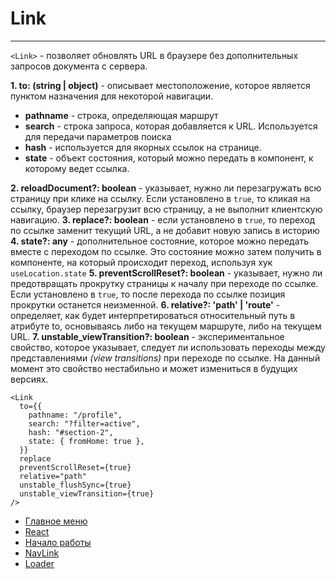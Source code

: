 # Link

---

`<Link>` - позволяет обновлять URL в браузере без дополнительных запросов документа с сервера.

**1. to: (string | object)** - описывает местоположение, которое является пунктом назначения для некоторой навигации.

- **pathname** - строка, определяющая маршрут
- **search** - строка запроса, которая добавляется к URL. Используется для передачи параметров поиска
- **hash** - используется для якорных ссылок на странице.
- **state** - oбъект состояния, который можно передать в компонент, к которому ведет ссылка.

**2. reloadDocument?: boolean** - указывает, нужно ли перезагружать всю страницу при клике на ссылку. Если установлено в `true`, то кликая на ссылку, браузер перезагрузит всю страницу, а не выполнит клиентскую навигацию.
**3. replace?: boolean** - eсли установлено в `true`, то переход по ссылке заменит текущий URL, а не добавит новую запись в историю
**4. state?: any** - дополнительное состояние, которое можно передать вместе с переходом по ссылке. Это состояние можно затем получить в компоненте, на который происходит переход, используя хук `useLocation.state`
**5. preventScrollReset?: boolean** - указывает, нужно ли предотвращать прокрутку страницы к началу при переходе по ссылке. Если установлено в `true`, то после перехода по ссылке позиция прокрутки останется неизменной.
**6. relative?: 'path' | 'route'** - определяет, как будет интерпретироваться относительный путь в атрибуте to, основываясь либо на текущем маршруте, либо на текущем URL.
**7. unstable_viewTransition?: boolean** - экспериментальное свойство, которое указывает, следует ли использовать переходы между представлениями _(view transitions)_ при переходе по ссылке. На данный момент это свойство нестабильно и может измениться в будущих версиях.

```
<Link
  to={{
    pathname: "/profile",
    search: "?filter=active",
    hash: "#section-2",
    state: { fromHome: true },
  }}
  replace
  preventScrollReset={true}
  relative="path"
  unstable_flushSync={true}
  unstable_viewTransition={true}
/>
```

- [Главное меню](../../README.md)
- [React](../react.md)
- [Начало работы](./start.md)
- [NavLink](./NavLink.md)
- [Loader](./loader.md)
